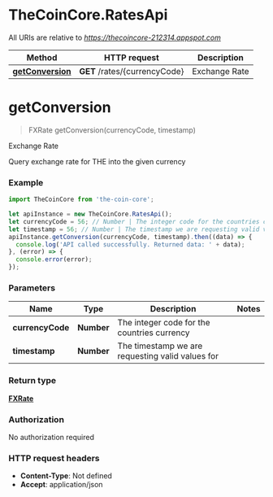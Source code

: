 # TheCoinCore.RatesApi

All URIs are relative to *https://thecoincore-212314.appspot.com*

Method | HTTP request | Description
------------- | ------------- | -------------
[**getConversion**](RatesApi.md#getConversion) | **GET** /rates/{currencyCode} | Exchange Rate


<a name="getConversion"></a>
# **getConversion**
> FXRate getConversion(currencyCode, timestamp)

Exchange Rate

Query exchange rate for THE into the given currency

### Example
```javascript
import TheCoinCore from 'the-coin-core';

let apiInstance = new TheCoinCore.RatesApi();
let currencyCode = 56; // Number | The integer code for the countries currency
let timestamp = 56; // Number | The timestamp we are requesting valid values for
apiInstance.getConversion(currencyCode, timestamp).then((data) => {
  console.log('API called successfully. Returned data: ' + data);
}, (error) => {
  console.error(error);
});

```

### Parameters

Name | Type | Description  | Notes
------------- | ------------- | ------------- | -------------
 **currencyCode** | **Number**| The integer code for the countries currency | 
 **timestamp** | **Number**| The timestamp we are requesting valid values for | 

### Return type

[**FXRate**](FXRate.md)

### Authorization

No authorization required

### HTTP request headers

 - **Content-Type**: Not defined
 - **Accept**: application/json

